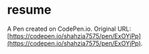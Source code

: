 # resume

A Pen created on CodePen.io. Original URL: [https://codepen.io/shahzia7575/pen/ExOYjPp](https://codepen.io/shahzia7575/pen/ExOYjPp).


